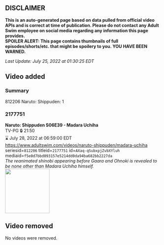 ## DISCLAIMER
**This is an auto-generated page based on data pulled from official video APIs and is correct at time of publication. Please do not contact any Adult Swim employee on social media regarding any information this page provides.**  
**SPOILER ALERT: This page contains thumbnails of full episodes/shorts/etc. that might be spoilery to you. YOU HAVE BEEN WARNED.**  

_Last Update: July 25, 2022 at 01:30:25 EDT_
## Video added
### Summary
812206 Naruto: Shippuden: 1  
### 2177751
**Naruto: Shippuden S06E39 - Madara Uchiha**  
TV-PG 🔒 21:50  
⌛ July 28, 2022 at 06:59:00 EDT  
https://www.adultswim.com/videos/naruto-shippuden/madara-uchiha  
seriesid=`812206` titleid=`2177751` id=`AXaq-qSubxpjZvbXYluh` mediaid=`f5e0d7bbd093157e5214dd0da94ba682bb2227da`  
_The reanimated shinobi appearing before Gaara and Ohnoki is revealed to be none other than Madara Uchiha himself._  
<a href="https://media.cdn.adultswim.com/uploads/20210107/thumbnails/2_21171333513-NarutoShippuden_322_MadaraUchina.jpg"><img src="https://media.cdn.adultswim.com/uploads/20210107/thumbnails/2_21171333513-NarutoShippuden_322_MadaraUchina.jpg" height="144px" /></a>
## Video removed
No videos were removed.  
